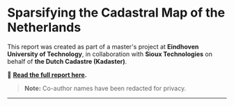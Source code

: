 # Sparsifying the Cadastral Map of the Netherlands

This report was created as part of a master's project at **Eindhoven University of Technology**, in collaboration with **Sioux Technologies** on behalf of **the Dutch Cadastre (Kadaster)**.

📄 **[Read the full report here](Cadastral_Map_Sparsification_Report.pdf).**

> **Note:** Co-author names have been redacted for privacy.

---
